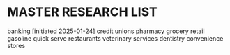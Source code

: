 # MASTER RESEARCH LIST
banking [initiated 2025-01-24]
credit unions
pharmacy
grocery
retail gasoline
quick serve restaurants
veterinary services
dentistry
convenience stores
